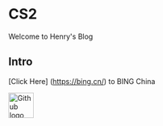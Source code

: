 # CS2

Welcome to Henry's Blog

## Intro

[Click Here] (https://bing.cn/) to BING China

<img width="50" alt="Github logo" src="https://github.com/user-attachments/assets/3ea94762-ef67-4127-a6b2-eb7b17e90aec">

